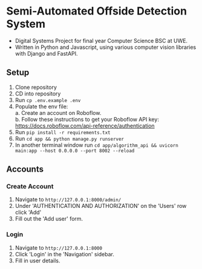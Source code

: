 # Semi-Automated Offside Detection System
- Digital Systems Project for final year Computer Science BSC at UWE.
- Written in Python and Javascript, using various computer vision libraries with Django and FastAPI.

## Setup
1.  Clone repository
2.  CD into repository
3.  Run `cp .env.example .env`
4.  Populate the env file:  
    a. Create an account on Roboflow.  
    b. Follow these instructions to get your Roboflow API key:
    https://docs.roboflow.com/api-reference/authentication
5.  Run `pip install -r requirements.txt`
5.  Run `cd app && python manage.py runserver`
6.  In another terminal window run `cd app/algorithm_api && uvicorn main:app --host 0.0.0.0 --port 8002 --reload`

## Accounts
### Create Account
1.  Navigate to `http://127.0.0.1:8000/admin/`
2.  Under 'AUTHENTICATION AND AUTHORIZATION' on the 'Users' row click 'Add'
3.  Fill out the 'Add user' form.

### Login
1.  Navigate to `http://127.0.0.1:8000`
2.  Click 'Login' in the 'Navigation' sidebar.
3.  Fill in user details.
